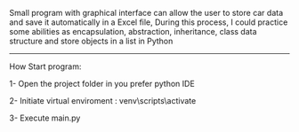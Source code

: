 Small program with  graphical interface can allow the user to store car data and save it automatically in a Excel file, During this process, 
I could practice some abilities  as encapsulation, abstraction, inheritance, class data structure and store objects in a list in Python 


----------------------------------------------------------------------------------------------------------------------------------------------------

How Start program:

1- Open the project folder in you prefer python IDE 

2- Initiate virtual enviroment :
venv\scripts\activate

3- Execute main.py
